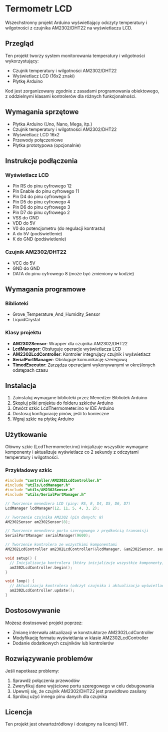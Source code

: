 # Termometr LCD

Wszechstronny projekt Arduino wyświetlający odczyty temperatury i wilgotności z czujnika AM2302/DHT22 na wyświetlaczu LCD.

## Przegląd

Ten projekt tworzy system monitorowania temperatury i wilgotności wykorzystujący:
- Czujnik temperatury i wilgotności AM2302/DHT22
- Wyświetlacz LCD (16x2 znaki)
- Płytkę Arduino

Kod jest zorganizowany zgodnie z zasadami programowania obiektowego, z oddzielnymi klasami kontrolerów dla różnych funkcjonalności.

## Wymagania sprzętowe

- Płytka Arduino (Uno, Nano, Mega, itp.)
- Czujnik temperatury i wilgotności AM2302/DHT22
- Wyświetlacz LCD 16x2
- Przewody połączeniowe
- Płytka prototypowa (opcjonalnie)

## Instrukcje podłączenia

### Wyświetlacz LCD
- Pin RS do pinu cyfrowego 12
- Pin Enable do pinu cyfrowego 11
- Pin D4 do pinu cyfrowego 5
- Pin D5 do pinu cyfrowego 4
- Pin D6 do pinu cyfrowego 3
- Pin D7 do pinu cyfrowego 2
- VSS do GND
- VDD do 5V
- V0 do potencjometru (do regulacji kontrastu)
- A do 5V (podświetlenie)
- K do GND (podświetlenie)

### Czujnik AM2302/DHT22
- VCC do 5V
- GND do GND
- DATA do pinu cyfrowego 8 (może być zmieniony w kodzie)

## Wymagania programowe

### Biblioteki
- Grove_Temperature_And_Humidity_Sensor
- LiquidCrystal

### Klasy projektu
- **AM2302Sensor**: Wrapper dla czujnika AM2302/DHT22
- **LcdManager**: Obsługuje operacje wyświetlacza LCD
- **AM2302LcdController**: Kontroler integrujący czujnik i wyświetlacz
- **SerialPortManager**: Obsługuje komunikację szeregową
- **TimedExecutor**: Zarządza operacjami wykonywanymi w określonych odstępach czasu

## Instalacja

1. Zainstaluj wymagane biblioteki przez Menedżer Bibliotek Arduino
2. Skopiuj pliki projektu do folderu szkiców Arduino
3. Otwórz szkic LcdThermometer.ino w IDE Arduino
4. Dostosuj konfigurację pinów, jeśli to konieczne
5. Wgraj szkic na płytkę Arduino

## Użytkowanie

Główny szkic (LcdThermometer.ino) inicjalizuje wszystkie wymagane komponenty i aktualizuje wyświetlacz co 2 sekundy z odczytami temperatury i wilgotności.

### Przykładowy szkic

```cpp
#include "controller/AM2302LcdController.h"
#include "utils/LcdManager.h"
#include "utils/AM2302Sensor.h"
#include "utils/SerialPortManager.h"

// Tworzenie menedżera LCD (piny: RS, E, D4, D5, D6, D7)
LcdManager lcdManager(12, 11, 5, 4, 3, 2);

// Tworzenie czujnika AM2302 (pin danych: 8)
AM2302Sensor am2302Sensor(8);

// Tworzenie menedżera portu szeregowego z prędkością transmisji
SerialPortManager serialManager(9600);

// Tworzenie kontrolera ze wszystkimi komponentami
AM2302LcdController am2302LcdController(&lcdManager, &am2302Sensor, serialManager);

void setup() {
  // Inicjalizacja kontrolera (który inicjalizuje wszystkie komponenty)
  am2302LcdController.begin();
}

void loop() {
  // Aktualizacja kontrolera (odczyt czujnika i aktualizacja wyświetlacza)
  am2302LcdController.update();
}
```

## Dostosowywanie

Możesz dostosować projekt poprzez:
- Zmianę interwału aktualizacji w konstruktorze AM2302LcdController
- Modyfikację formatu wyświetlania w klasie AM2302LcdController
- Dodanie dodatkowych czujników lub kontrolerów

## Rozwiązywanie problemów

Jeśli napotkasz problemy:
1. Sprawdź połączenia przewodów
2. Zweryfikuj dane wyjściowe portu szeregowego w celu debugowania
3. Upewnij się, że czujnik AM2302/DHT22 jest prawidłowo zasilany
4. Spróbuj użyć innego pinu danych dla czujnika

## Licencja

Ten projekt jest otwartoźródłowy i dostępny na licencji MIT. 